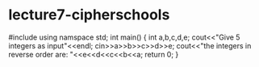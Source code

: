 # lecture7-cipherschools
#include<iostream>
using namspace std;
int main()
{
   int a,b,c,d,e;
   cout<<"Give 5 integers as input"<<endl;
   cin>>a>>b>>c>>d>>e;
   cout<<"the integers in reverse order are: "<<e<<d<<c<<b<<a;
   return 0;
}
